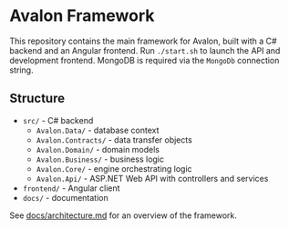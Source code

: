 # Avalon Framework

This repository contains the main framework for Avalon, built with a C# backend and an Angular frontend. Run `./start.sh` to launch the API and development frontend. MongoDB is required via the `MongoDb` connection string.

## Structure

- `src/` - C# backend
  - `Avalon.Data/` - database context
  - `Avalon.Contracts/` - data transfer objects
  - `Avalon.Domain/` - domain models
  - `Avalon.Business/` - business logic
  - `Avalon.Core/` - engine orchestrating logic
  - `Avalon.Api/` - ASP.NET Web API with controllers and services
- `frontend/` - Angular client
- `docs/` - documentation

See [docs/architecture.md](docs/architecture.md) for an overview of the framework.

